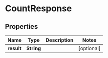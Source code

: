

# CountResponse


## Properties

Name | Type | Description | Notes
------------ | ------------- | ------------- | -------------
**result** | **String** |  |  [optional]



